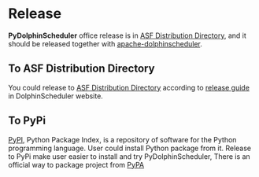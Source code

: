 <!--
 Licensed to the Apache Software Foundation (ASF) under one
 or more contributor license agreements.  See the NOTICE file
 distributed with this work for additional information
 regarding copyright ownership.  The ASF licenses this file
 to you under the Apache License, Version 2.0 (the
 "License"); you may not use this file except in compliance
 with the License.  You may obtain a copy of the License at

   http://www.apache.org/licenses/LICENSE-2.0

 Unless required by applicable law or agreed to in writing,
 software distributed under the License is distributed on an
 "AS IS" BASIS, WITHOUT WARRANTIES OR CONDITIONS OF ANY
 KIND, either express or implied.  See the License for the
 specific language governing permissions and limitations
 under the License.
-->

# Release

**PyDolphinScheduler** office release is in [ASF Distribution Directory](https://downloads.apache.org/dolphinscheduler/),
and it should be released together with [apache-dolphinscheduler](https://github.com/apache/dolphinscheduler).

## To ASF Distribution Directory

You could release to [ASF Distribution Directory](https://downloads.apache.org/dolphinscheduler/) according to
[release guide](https://dolphinscheduler.apache.org/en-us/community/release-prepare.html) in DolphinScheduler
website.

## To PyPi

[PyPI](https://pypi.org), Python Package Index, is a repository of software for the Python programming language.
User could install Python package from it. Release to PyPi make user easier to install and try PyDolphinScheduler,
There is an official way to package project from [PyPA](https://packaging.python.org/en/latest/tutorials/packaging-projects)

